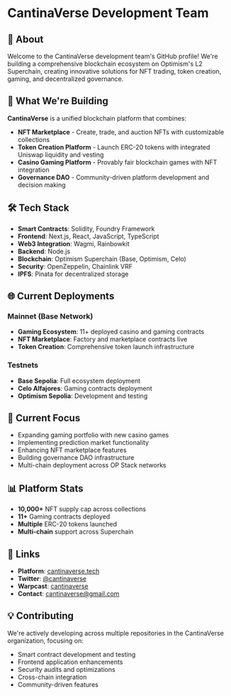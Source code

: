 # CantinaVerse Development Team

## 👋 About

Welcome to the CantinaVerse development team's GitHub profile! We're building a comprehensive blockchain ecosystem on Optimism's L2 Superchain, creating innovative solutions for NFT trading, token creation, gaming, and decentralized governance.

## 🚀 What We're Building

**CantinaVerse** is a unified blockchain platform that combines:

- **NFT Marketplace** - Create, trade, and auction NFTs with customizable collections
- **Token Creation Platform** - Launch ERC-20 tokens with integrated Uniswap liquidity and vesting
- **Casino Gaming Platform** - Provably fair blockchain games with NFT integration
- **Governance DAO** - Community-driven platform development and decision making

## 🛠️ Tech Stack

- **Smart Contracts**: Solidity, Foundry Framework
- **Frontend**: Next.js, React, JavaScript, TypeScript
- **Web3 Integration**: Wagmi, Rainbowkit
- **Backend**: Node.js
- **Blockchain**: Optimism Superchain (Base, Optimism, Celo)
- **Security**: OpenZeppelin, Chainlink VRF
- **IPFS**: Pinata for decentralized storage

## 🌐 Current Deployments

### Mainnet (Base Network)
- **Gaming Ecosystem**: 11+ deployed casino and gaming contracts
- **NFT Marketplace**: Factory and marketplace contracts live
- **Token Creation**: Comprehensive token launch infrastructure

### Testnets
- **Base Sepolia**: Full ecosystem deployment
- **Celo Alfajores**: Gaming contracts deployment
- **Optimism Sepolia**: Development and testing

## 🎯 Current Focus

- Expanding gaming portfolio with new casino games
- Implementing prediction market functionality
- Enhancing NFT marketplace features
- Building governance DAO infrastructure
- Multi-chain deployment across OP Stack networks

## 📊 Platform Stats

- **10,000+** NFT supply cap across collections
- **11+** Gaming contracts deployed
- **Multiple** ERC-20 tokens launched
- **Multi-chain** support across Superchain

## 🔗 Links

- **Platform**: [cantinaverse.tech](https://cantinaverse.tech)
- **Twitter**: [@cantinaverse](https://twitter.com/cantinaverse)
- **Warpcast**: [cantinaverse](https://warpcast.com/cantinaverse)
- **Contact**: cantinaverse@gmail.com

## 💡 Contributing

We're actively developing across multiple repositories in the CantinaVerse organization, focusing on:

- Smart contract development and testing
- Frontend application enhancements
- Security audits and optimizations
- Cross-chain integration
- Community-driven features
